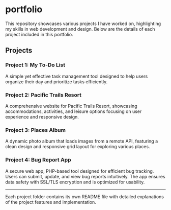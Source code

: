 # portfolio
This repository showcases various projects I have worked on, highlighting my skills in web development and design. Below are the details of each project included in this portfolio.

## Projects
### Project 1: My To-Do List
A simple yet effective task management tool designed to help users organize their day and prioritize tasks efficiently.

### Project 2: Pacific Trails Resort
A comprehensive website for Pacific Trails Resort, showcasing accommodations, activities, and leisure options focusing on user experience and responsive design.

### Project 3: Places Album
A dynamic photo album that loads images from a remote API, featuring a clean design and responsive grid layout for exploring various places.

### Project 4: Bug Report App
A secure web app, PHP-based tool designed for efficient bug tracking. Users can submit, update, and view bug reports intuitively. The app ensures data safety with SSL/TLS encryption and is optimized for usability.

---

Each project folder contains its own README file with detailed explanations of the project features and implementation.
